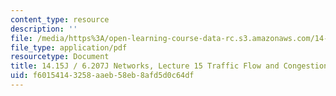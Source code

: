 ```yaml
---
content_type: resource
description: ''
file: /media/https%3A/open-learning-course-data-rc.s3.amazonaws.com/14-15j-networks-spring-2018/f60154143258aaeb58eb8afd5d0c64df_MIT14_15JS18_lec15.pdf
file_type: application/pdf
resourcetype: Document
title: 14.15J / 6.207J Networks, Lecture 15 Traffic Flow and Congestion Games
uid: f6015414-3258-aaeb-58eb-8afd5d0c64df
---
```

